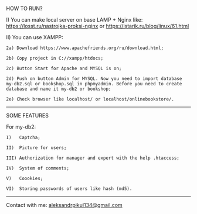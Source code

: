 HOW TO RUN?

I) You can make local server on base LAMP + Nginx like:
    https://losst.ru/nastrojka-proksi-nginx or https://istarik.ru/blog/linux/61.html

II) You can use XAMPP:

    2a) Download https://www.apachefriends.org/ru/download.html;
    
    2b) Copy project in C://xampp/htdocs;
    
    2c) Button Start for Apache and MYSQL is on;
    
    2d) Push on button Admin for MYSQL. Now you need to import database my-db2.sql or bookshop.sql in phpmyadmin. Before you need to create database and name it my-db2 or bookshop;
    
    2e) Check browser like localhost/ or localhost/onlinebookstore/.
   
__________________________________________________________________________________________________________________________________________________________________
SOME FEATURES

For my-db2:

    I)   Captcha;

    II)  Picture for users;

    III) Authorization for manager and expert with the help .htaccess;

    IV)  System of comments;

    V)   Coookies;

    VI)  Storing passwords of users like hash (md5).

__________________________________________________________________________________________________________________________________________________________________
Contact with me: aleksandrpikul134@gmail.com
